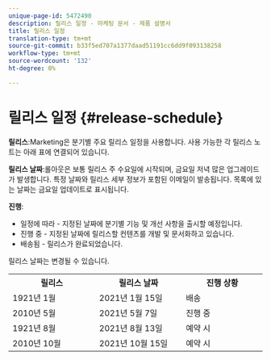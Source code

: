 ```yaml
---
unique-page-id: 5472490
description: 릴리스 일정 - 마케팅 문서 - 제품 설명서
title: 릴리스 일정
translation-type: tm+mt
source-git-commit: b33f5ed707a1377daad51191cc6dd9f093138258
workflow-type: tm+mt
source-wordcount: '132'
ht-degree: 0%

---
```



# 릴리스 일정 {#release-schedule}

**릴리스**:Marketing은 분기별 주요 릴리스 일정을 사용합니다. 사용 가능한 각 릴리스 노트는 아래 표에 연결되어 있습니다.

**릴리스 날짜**:롤아웃은 보통 릴리스 주 수요일에 시작되며, 금요일 저녁 많은 업그레이드가 발생합니다. 특정 날짜와 릴리스 세부 정보가 포함된 이메일이 발송됩니다. 목록에 있는 날짜는 금요일 업데이트로 표시됩니다.

**진행**:

* 일정에 따라 - 지정된 날짜에 분기별 기능 및 개선 사항을 출시할 예정입니다.
* 진행 중 - 지정된 날짜에 릴리스할 컨텐츠를 개발 및 문서화하고 있습니다.
* 배송됨 - 릴리스가 완료되었습니다.

릴리스 날짜는 변경될 수 있습니다.

<table> 
 <colgroup> 
  <col> 
  <col> 
  <col> 
 </colgroup> 
 <tbody> 
  <tr> 
   <th width="250px">릴리스</th> 
   <th width="250px">릴리스 날짜</th> 
   <th width="250px">진행 상황</th> 
  </tr> 
  <tr> 
   <td colspan="1">1921년 1월</td> 
   <td colspan="1">2021년 1월 15일</td> 
   <td colspan="1">배송</td> 
  </tr> 
  <tr> 
   <td colspan="1">2010년 5월</td> 
   <td colspan="1">2021년 5월 7일</td> 
   <td colspan="1">진행 중</td> 
  </tr> 
  <tr> 
   <td colspan="1">1921년 8월</td> 
   <td colspan="1">2021년 8월 13일</td> 
   <td colspan="1">예약 시</td> 
  </tr> 
  <tr> 
   <td colspan="1">2010년 10월</td> 
   <td colspan="1">2021년 10월 15일</td> 
   <td colspan="1">예약 시</td> 
  </tr> 
 </tbody> 
</table>
